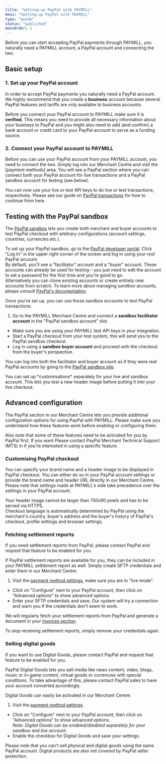 ```yaml
---
title: "Setting-up PayPal with PAYMILL"
menu: "Setting-up PayPal with PAYMILL"
type: "guide"
status: "published"
menuOrder: 2
---
```


Before you can start accepting PayPal payments through PAYMILL, you naturally need a PAYMILL account, a PayPal account and connecting the two.

## Basic setup

### 1. Set up your PayPal account

In order to accept PayPal payments you naturally need a PayPal account. We highly recommend that you create a **business** account because several PayPal features and tariffs are only available to business accounts.

Before you connect your PayPal account to PAYMILL make sure it is **verified**. This means you need to provide all necessary information about your business to PayPal and you might also need to add (and confirm) a bank account or credit card to your PayPal account to serve as a funding source.

### 2. Connect your PayPal account to PAYMILL

Before you can use your PayPal account from your PAYMILL account, you need to connect the two. Simply log into our Merchant Centre and visit the [payment methods] area. You will see a PayPal section where you can connect both your PayPal account for live transactions and a PayPal sandbox account for testing (see below).

You can now use your live or test API keys to do live or test transactions, respectively. Please see our guide on [PayPal transactions](/guides/paypal/transactions.html) for how to continue from here.

## Testing with the PayPal sandbox

The [PayPal sandbox](https://www.paypal.com/de/webapps/mpp/communication/sandbox) lets you create both merchant and buyer accounts to test PayPal checkout with arbitrary configurations (account settings, countries, currencies etc.).

To set up your PayPal sandbox, go to the [PayPal developer portal](https://developer.paypal.com/developer/accounts). Click "Log In" in the upper right corner of the screen and log in using your *real* PayPal account.  
By default, you'll see a "facilitator" account and a "buyer" account. These accounts can already be used for testing – you just need to edit the account to set a password for the first time and you're good to go.  
Alternatively you can clone existing accounts or create entirely new accounts from scratch. To learn more about managing sandbox accounts, please consult [PayPal's documentation](https://developer.paypal.com/docs/classic/lifecycle/sb_about-accounts/).

Once you're set up, you can use those sandbox accounts to test PayPal transactions:

1. Go to the PAYMILL Merchant Centre and connect a **sandbox facilitator account** in the "PayPal sandbox account" slot.
- Make sure you are using your PAYMILL test API keys in your integration.
- Start a PayPal checkout from your test system, this will send you to the PayPal sandbox checkout.
- Log in using a **sandbox buyer account** and proceed with the checkout from the buyer's perspective.

You can log into both the facilitator and buyer account as if they were real PayPal accounts by going to the [PayPal sandbox site](https://www.sandbox.paypal.com/).

<div class="info">
You can set up *customisations* separately for your live and sandbox account. This lets you test a new header image before putting it into your live checkout.
</div>

## Advanced configuration

The PayPal section in our Merchant Centre lets you provide additional configuration options for using PayPal with PAYMILL. Please make sure you understand how these features work before enabling or configuring them.

Also note that some of these features need to be activated for you by PayPal first. If you want  Please contact PayPal Merchant Technical Support (MTS) in if you're interested in using a specific feature.

### Customising PayPal checkout

You can specify your brand name and a header image to be displayed in PayPal checkout. You can either do so in your PayPal account settings or provide the brand name and header URL directly in our Merchant Centre. Please note that settings made at PAYMILL's side take precedence over the settings in your PayPal account.

<div class="important">
Your header image cannot be larger than 750x90 pixels and has to be served via HTTPS.
</div>

<div class="info">
Checkout language is automatically determined by PayPal using the merchant's country, buyer's address and the buyer's history of PayPal's checkout, profile settings and browser settings.
</div>

### Fetching settlement reports

<div class="info">
If you need settlement reports from PayPal, please contact PayPal and request that feature to be enabled for you.
</div>

If PayPal settlement reports are available for you, they can be included in your PAYMILL settlement report as well. Simply create SFTP credentials and enter them in our Merchant Centre:

1. Visit the [payment method settings](https://app.paymill.com/settings/payment-methods), make sure you are in "live mode".
- Click on "Configure" next to your PayPal account, then click on "Advanced options" to show advanced options.
- Enter your SFTP credentials and save. Our system will try a connection and warn you if the credentials don't seem to work.

We will regularly fetch your settlement reports from PayPal and generate a document in your [invoices section](https://app.paymill.com/invoices).

To stop receiving settlement reports, simply remove your credentials again.

### Selling digital goods

<div class="info">
If you want to use Digital Goods, please contact PayPal and request that feature to be enabled for you.
</div>

PayPal Digital Goods lets you sell media like news content, video, blogs, music or in-game content, virtual goods or currencies with special conditions. To take advantage of this, please contact PayPal sales to have your account converted accordingly.

Digital Goods can easily be activated in our Merchant Centre:

1. Visit the [payment method settings](https://app.paymill.com/settings/payment-methods).
- Click on "Configure" next to your PayPal account, then click on "Advanced options" to show advanced options.  
  _Note: Digital Goods can be enabled/disabled separately for your sandbox and live account._
- Enable the checkbox for Digital Goods and save your settings.

<div class="important">
Please note that you can't sell physical and digital goods using the same PayPal account. Digital products are also not covered by PayPal seller protection.
</div>
